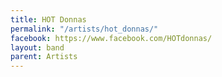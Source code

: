```yaml
---
title: HOT Donnas
permalink: "/artists/hot_donnas/"
facebook: https://www.facebook.com/HOTdonnas/
layout: band
parent: Artists
---
```


